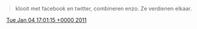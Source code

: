 > klooit met facebook en twitter, combineren enzo\. Ze verdienen elkaar\.

<img src="../../media/tweet.ico" width="12" /> [Tue Jan 04 17:01:15 +0000 2011](https://twitter.com/DromerDenker/status/22336771001950208)